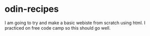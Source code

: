 # odin-recipes
I am going to try and make a basic webiste from scratch using html. I practiced on free code camp so this should go well.


